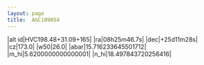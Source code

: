 ```yaml
---
layout: page
title:  AGC189054
--- 
```

|alt id|HVC198.48+31.09+165|
|ra|08h25m46.7s|
|dec|+25d11m28s|
|cz|173.0|
|w50|26.0|
|abar|15.716233645501712|
|m_hi|5.6200000000000001|
|n_hi|18.497843720256416|
